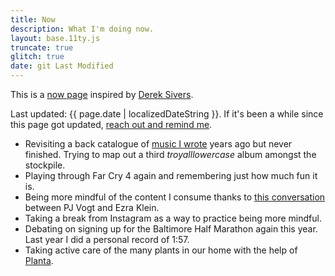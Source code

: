 ```yaml
---
title: Now
description: What I'm doing now.
layout: base.11ty.js
truncate: true
glitch: true
date: git Last Modified
---
```


<!-- @format -->

This is a [now page](https://nownownow.com) inspired by [Derek Sivers](https://sive.rs/nowff).

Last updated: {{ page.date | localizedDateString }}. If it's been a while since this page got updated, [reach out and remind me](/contact/).

- Revisiting a back catalogue of [music I wrote](/music/) years ago but never finished. Trying to map out a third _troyalllowercase_ album amongst the stockpile.
- Playing through Far Cry 4 again and remembering just how much fun it is.
- Being more mindful of the content I consume thanks to [this conversation](https://pca.st/ks4l8amb) between PJ Vogt and Ezra Klein.
- Taking a break from Instagram as a way to practice being more mindful.
- Debating on signing up for the Baltimore Half Marathon again this year. Last year I did a personal record of 1:57.
- Taking active care of the many plants in our home with the help of [Planta](https://getplanta.com/).
